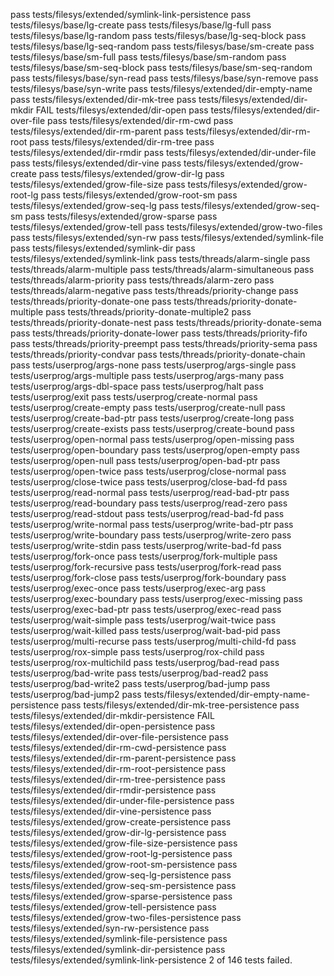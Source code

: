 pass tests/filesys/extended/symlink-link-persistence
pass tests/filesys/base/lg-create
pass tests/filesys/base/lg-full
pass tests/filesys/base/lg-random
pass tests/filesys/base/lg-seq-block
pass tests/filesys/base/lg-seq-random
pass tests/filesys/base/sm-create
pass tests/filesys/base/sm-full
pass tests/filesys/base/sm-random
pass tests/filesys/base/sm-seq-block
pass tests/filesys/base/sm-seq-random
pass tests/filesys/base/syn-read
pass tests/filesys/base/syn-remove
pass tests/filesys/base/syn-write
pass tests/filesys/extended/dir-empty-name
pass tests/filesys/extended/dir-mk-tree
pass tests/filesys/extended/dir-mkdir
FAIL tests/filesys/extended/dir-open
pass tests/filesys/extended/dir-over-file
pass tests/filesys/extended/dir-rm-cwd
pass tests/filesys/extended/dir-rm-parent
pass tests/filesys/extended/dir-rm-root
pass tests/filesys/extended/dir-rm-tree
pass tests/filesys/extended/dir-rmdir
pass tests/filesys/extended/dir-under-file
pass tests/filesys/extended/dir-vine
pass tests/filesys/extended/grow-create
pass tests/filesys/extended/grow-dir-lg
pass tests/filesys/extended/grow-file-size
pass tests/filesys/extended/grow-root-lg
pass tests/filesys/extended/grow-root-sm
pass tests/filesys/extended/grow-seq-lg
pass tests/filesys/extended/grow-seq-sm
pass tests/filesys/extended/grow-sparse
pass tests/filesys/extended/grow-tell
pass tests/filesys/extended/grow-two-files
pass tests/filesys/extended/syn-rw
pass tests/filesys/extended/symlink-file
pass tests/filesys/extended/symlink-dir
pass tests/filesys/extended/symlink-link
pass tests/threads/alarm-single
pass tests/threads/alarm-multiple
pass tests/threads/alarm-simultaneous
pass tests/threads/alarm-priority
pass tests/threads/alarm-zero
pass tests/threads/alarm-negative
pass tests/threads/priority-change
pass tests/threads/priority-donate-one
pass tests/threads/priority-donate-multiple
pass tests/threads/priority-donate-multiple2
pass tests/threads/priority-donate-nest
pass tests/threads/priority-donate-sema
pass tests/threads/priority-donate-lower
pass tests/threads/priority-fifo
pass tests/threads/priority-preempt
pass tests/threads/priority-sema
pass tests/threads/priority-condvar
pass tests/threads/priority-donate-chain
pass tests/userprog/args-none
pass tests/userprog/args-single
pass tests/userprog/args-multiple
pass tests/userprog/args-many
pass tests/userprog/args-dbl-space
pass tests/userprog/halt
pass tests/userprog/exit
pass tests/userprog/create-normal
pass tests/userprog/create-empty
pass tests/userprog/create-null
pass tests/userprog/create-bad-ptr
pass tests/userprog/create-long
pass tests/userprog/create-exists
pass tests/userprog/create-bound
pass tests/userprog/open-normal
pass tests/userprog/open-missing
pass tests/userprog/open-boundary
pass tests/userprog/open-empty
pass tests/userprog/open-null
pass tests/userprog/open-bad-ptr
pass tests/userprog/open-twice
pass tests/userprog/close-normal
pass tests/userprog/close-twice
pass tests/userprog/close-bad-fd
pass tests/userprog/read-normal
pass tests/userprog/read-bad-ptr
pass tests/userprog/read-boundary
pass tests/userprog/read-zero
pass tests/userprog/read-stdout
pass tests/userprog/read-bad-fd
pass tests/userprog/write-normal
pass tests/userprog/write-bad-ptr
pass tests/userprog/write-boundary
pass tests/userprog/write-zero
pass tests/userprog/write-stdin
pass tests/userprog/write-bad-fd
pass tests/userprog/fork-once
pass tests/userprog/fork-multiple
pass tests/userprog/fork-recursive
pass tests/userprog/fork-read
pass tests/userprog/fork-close
pass tests/userprog/fork-boundary
pass tests/userprog/exec-once
pass tests/userprog/exec-arg
pass tests/userprog/exec-boundary
pass tests/userprog/exec-missing
pass tests/userprog/exec-bad-ptr
pass tests/userprog/exec-read
pass tests/userprog/wait-simple
pass tests/userprog/wait-twice
pass tests/userprog/wait-killed
pass tests/userprog/wait-bad-pid
pass tests/userprog/multi-recurse
pass tests/userprog/multi-child-fd
pass tests/userprog/rox-simple
pass tests/userprog/rox-child
pass tests/userprog/rox-multichild
pass tests/userprog/bad-read
pass tests/userprog/bad-write
pass tests/userprog/bad-read2
pass tests/userprog/bad-write2
pass tests/userprog/bad-jump
pass tests/userprog/bad-jump2
pass tests/filesys/extended/dir-empty-name-persistence
pass tests/filesys/extended/dir-mk-tree-persistence
pass tests/filesys/extended/dir-mkdir-persistence
FAIL tests/filesys/extended/dir-open-persistence
pass tests/filesys/extended/dir-over-file-persistence
pass tests/filesys/extended/dir-rm-cwd-persistence
pass tests/filesys/extended/dir-rm-parent-persistence
pass tests/filesys/extended/dir-rm-root-persistence
pass tests/filesys/extended/dir-rm-tree-persistence
pass tests/filesys/extended/dir-rmdir-persistence
pass tests/filesys/extended/dir-under-file-persistence
pass tests/filesys/extended/dir-vine-persistence
pass tests/filesys/extended/grow-create-persistence
pass tests/filesys/extended/grow-dir-lg-persistence
pass tests/filesys/extended/grow-file-size-persistence
pass tests/filesys/extended/grow-root-lg-persistence
pass tests/filesys/extended/grow-root-sm-persistence
pass tests/filesys/extended/grow-seq-lg-persistence
pass tests/filesys/extended/grow-seq-sm-persistence
pass tests/filesys/extended/grow-sparse-persistence
pass tests/filesys/extended/grow-tell-persistence
pass tests/filesys/extended/grow-two-files-persistence
pass tests/filesys/extended/syn-rw-persistence
pass tests/filesys/extended/symlink-file-persistence
pass tests/filesys/extended/symlink-dir-persistence
pass tests/filesys/extended/symlink-link-persistence
2 of 146 tests failed.